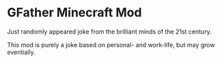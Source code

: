 # GFather Minecraft Mod
Just randomly appeared joke from the brilliant minds of the 21st century.

This mod is purely a joke based on personal- and work-life, but may grow eventially.